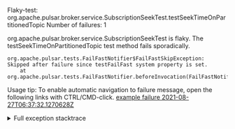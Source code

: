         
Flaky-test: org.apache.pulsar.broker.service.SubscriptionSeekTest.testSeekTimeOnPartitionedTopic
Number of failures: 1

org.apache.pulsar.broker.service.SubscriptionSeekTest is flaky. The testSeekTimeOnPartitionedTopic test method fails sporadically.

```
org.apache.pulsar.tests.FailFastNotifier$FailFastSkipException: Skipped after failure since testFailFast system property is set.
	at org.apache.pulsar.tests.FailFastNotifier.beforeInvocation(FailFastNotifier.java:88)

```

Usage tip: To enable automatic navigation to failure message, open the following links with CTRL/CMD-click.
[example failure 2021-08-27T06:37:32.1270628Z](https://github.com/apache/pulsar/runs/3440411059?check_suite_focus=true#step:9:2115)


<details>
<summary>Full exception stacktrace</summary>
<code><pre>
org.apache.pulsar.tests.FailFastNotifier$FailFastSkipException: Skipped after failure since testFailFast system property is set.
	at org.apache.pulsar.tests.FailFastNotifier.beforeInvocation(FailFastNotifier.java:88)

</pre></code>
</details>

